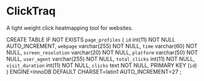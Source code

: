 # ClickTraq #
A light weight click heatmapping tool for websites.


CREATE TABLE IF NOT EXISTS `page_profiles` (
  `id` int(11) NOT NULL AUTO_INCREMENT,
  `webpage` varchar(255) NOT NULL,
  `time` varchar(60) NOT NULL,
  `screen_resolution` varchar(20) NOT NULL,
  `platform` varchar(50) NOT NULL,
  `user_agent` varchar(255) NOT NULL,
  `total_clicks` int(11) NOT NULL,
  `visit_duration` int(11) NOT NULL,
  `clicks` text NOT NULL,
  PRIMARY KEY (`id`)
) ENGINE=InnoDB  DEFAULT CHARSET=latin1 AUTO_INCREMENT=27 ;